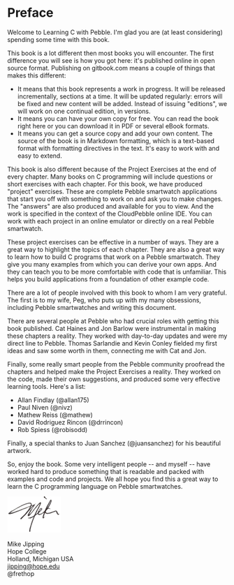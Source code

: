 Preface
=======
Welcome to Learning C with Pebble.  I'm glad you are (at least considering) spending some time with this book.

This book is a lot different then most books you will encounter.  The first difference you will see is how you got here: it's published online in open source format.  Publishing on gitbook.com means a couple of things that makes this different:
* It means that this book represents a work in progress.  It will be released incrementally, sections at a time.  It will be updated regularly: errors will be fixed and new content will be added.  Instead of issuing "editions", we will work on one continual edition, in versions.
* It means you can have your own copy for free.  You can read the book right here or you can download it in PDF or several eBook formats.
* It means you can get a source copy and add your own content.  The source of the book is in Markdown formatting, which is a text-based format with formatting directives in the text.  It's easy to work with and easy to extend.

This book is also different because of the Project Exercises at the end of every chapter.  Many books on C programming will include questions or short exercises with each chapter.  For this book, we have produced "project" exercises.  These are complete Pebble smartwatch applications that start you off with something to work on and ask you to make changes.  The "answers" are also produced and available for you to view.  And the work is specified in the context of the CloudPebble online IDE.  You can work with each project in an online emulator or directly on a real Pebble smartwatch.

These project exercises can be effective in a number of ways.  They are a great way to highlight the topics of each chapter.  They are also a great way to learn how to build C programs that work on a Pebble smartwatch.  They give you many examples from which you can derive your own apps.  And they can teach you to be more comfortable with code that is unfamiliar.  This helps you build applications from a foundation of other example code.

There are a lot of people involved with this book to whom I am very grateful. The first is to my wife, Peg, who puts up with my many obsessions, including Pebble smartwatches and writing this document.

There are several people at Pebble who had crucial roles with getting this book published.  Cat Haines and Jon Barlow were instrumental in making these chapters a reality.  They worked with day-to-day updates and were my direct line to Pebble.  Thomas Sarlandie and Kevin Conley fielded my first ideas and saw some worth in them, connecting me with Cat and Jon.  

Finally, some really smart people from the Pebble community proofread the chapters and helped make the Project Exercises a reality.  They worked on the code, made their own suggestions, and produced some very effective learning tools.  Here's a list:
* Allan Findlay (@allan175)
* Paul Niven (@nivz)
* Mathew Reiss (@mathew)
* David Rodriguez Rincon (@drrincon)
* Rob Spiess (@robisodd)

Finally, a special thanks to Juan Sanchez (@juansanchez) for his beautiful artwork.

So, enjoy the book.  Some very intelligent people -- and myself -- have worked hard to produce something that is readable and packed with examples and code and projects.  We all hope you find this a great way to learn the C programming language on Pebble smartwatches.

<img src='mike.png'>

Mike Jipping<br/>
Hope College<br/>
Holland, Michigan USA<br/>
jipping@hope.edu<br/>
@frethop